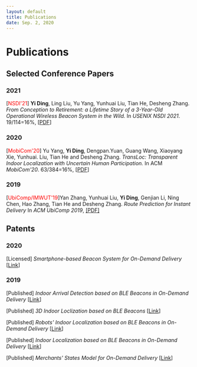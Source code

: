 ```yaml
---
layout: default
title: Publications
date: Sep. 2, 2020
---
```


# Publications

## Selected Conference Papers

### 2021

[<span style="color:red">NSDI'21</span>] **Yi Ding**, Ling Liu, Yu Yang, Yunhuai Liu, Tian He, Desheng Zhang.
*From Conception to Retirement: a Lifetime Story of a 3-Year-Old Operational Wireless Beacon System in the Wild.*
In *USENIX NSDI 2021*. 19/114=16%, [[PDF](Research/Publications/files/nsdi21-submission133-camera-ready.pdf)]

### 2020

[<span style="color:red">MobiCom'20</span>] Yu Yang,  **Yi Ding**, Dengpan.Yuan, Guang Wang, Xiaoyang Xie, Yunhuai. Liu, Tian He and Desheng Zhang.
*TransLoc: Transparent Indoor Localization with Uncertain Human Participation.*
In ACM *MobiCom'20*. 63/384=16%, [[PDF](Research/Publications/files/transloc.pdf)]

### 2019 

[<span style="color:red">UbiComp/IMWUT'19</span>]Yan Zhang, Yunhuai Liu, **Yi Ding**, Genjian Li, Ning Chen, Hao Zhang, Tian He and Desheng Zhang. 
*Route Prediction for Instant Delivery* 
In *ACM UbiComp 2019*, [[PDF]](https://static.aminer.cn/upload/pdf/804/626/236/5d77773b47c8f76646d17f1f_0.pdf)



## Patents

### 2020

[Licensed] *Smartphone-based Beacon System for On-Demand Delivery* [[Link](http://www.soopat.com/Patent/201910642269)]

### 2019

[Published] *Indoor Arrival Detection based on BLE Beacons in On-Demand Delivery* [[Link](http://www.soopat.com/Patent/201811468343)]

[Published] *3D Indoor Loclization based on BLE Beacons* [[Link](http://www.soopat.com/Patent/201811474624)]

[Published] *Robots' Indoor Localization based on BLE Beacons in On-Demand Delivery* [[Link](http://www.soopat.com/Patent/201811498024)]

[Published] *Indoor Localization based on BLE Beacons in On-Demand Delivery* [[Link](http://www.soopat.com/Patent/201811513249)]

[Published] *Merchants' States Model for On-Demand Delivery* [[Link](http://www.soopat.com/Patent/201811475912)]

